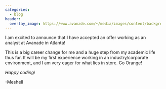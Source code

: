 ```yaml
---
categories:
  - blog
header:
  overlay_image: https://www.avanade.com/~/media/images/content/background/about/avanade-as-corporate-citizen.jpg?h=1080&w=1920&hash=6E324E09C9102BBD96A67BB78E8F4852F0E58EDC
---
```

I am excited to announce that I have accepted an offer working as an analyst at Avanade in Atlanta! 

This is a big career change for me and a huge step from my academic life thus far. It will be my first experience working in an industry/corporate environment, and I am very eager for what lies in store. Go Orange!

*Happy coding!*

-Meshell
